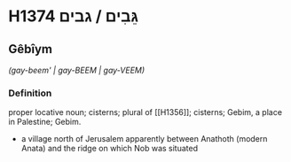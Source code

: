 # H1374 גֵּבִים / גבים

## Gêbîym

_(gay-beem' | ɡay-BEEM | ɡay-VEEM)_

### Definition

proper locative noun; cisterns; plural of [[H1356]]; cisterns; Gebim, a place in Palestine; Gebim.

- a village north of Jerusalem apparently between Anathoth (modern Anata) and the ridge on which Nob was situated
